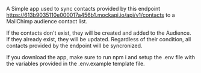 A Simple app used to sync contacts provided by this endpoint https://613b9035110e000017a456b1.mockapi.io/api/v1/contacts to a MailChimp audience contact list.

If the contacts don't exist, they will be created and added to the Audience. If they already exist, they will be updated. Regardless of their condition, all contacts provided by the endpoint will be syncronized.

If you download the app, make sure to run npm i and setup the .env file with the variables provided in the .env.example template file.
